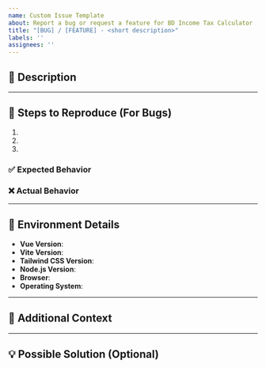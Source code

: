 ```yaml
---
name: Custom Issue Template
about: Report a bug or request a feature for BD Income Tax Calculator
title: "[BUG] / [FEATURE] - <short description>"
labels: ''
assignees: ''
---
```


## 📝 Description

<!-- A clear and concise description of the issue or feature request. -->

---

## 🐞 Steps to Reproduce (For Bugs)

1. <!-- First step -->
2. <!-- Second step -->
3. <!-- Third step -->

### ✅ Expected Behavior

<!-- A clear and concise description of what you expected to happen. -->

### ❌ Actual Behavior

<!-- A clear and concise description of what actually happened. -->

---

## 🧪 Environment Details

- **Vue Version**: <!-- e.g., 3.4.0 -->
- **Vite Version**: <!-- e.g., 4.x -->
- **Tailwind CSS Version**: <!-- e.g., 3.x -->
- **Node.js Version**: <!-- e.g., 18.x -->
- **Browser**: <!-- e.g., Chrome, Firefox -->
- **Operating System**: <!-- e.g., macOS, Windows, Linux -->

---

## 📎 Additional Context

<!-- Add any other context about the problem here, such as screenshots or error messages. -->

---

## 💡 Possible Solution (Optional)

<!-- If you have a potential solution, please describe it here. -->
